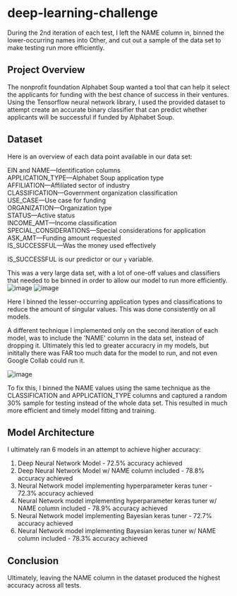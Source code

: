 # deep-learning-challenge

During the 2nd iteration of each test, I left the NAME column in, binned the lower-occurring names into Other, and cut out a sample of the data set to make testing run more efficiently.


## Project Overview
The nonprofit foundation Alphabet Soup wanted a tool that can help it select the applicants for funding with the best chance of success in their ventures. Using the Tensorflow neural network library, I used the provided dataset to attempt create an accurate binary classifier that can predict whether applicants will be successful if funded by Alphabet Soup.

## Dataset

Here is an overview of each data point available in our data set:  

EIN and NAME—Identification columns  
APPLICATION_TYPE—Alphabet Soup application type  
AFFILIATION—Affiliated sector of industry  
CLASSIFICATION—Government organization classification  
USE_CASE—Use case for funding  
ORGANIZATION—Organization type  
STATUS—Active status  
INCOME_AMT—Income classification  
SPECIAL_CONSIDERATIONS—Special considerations for application  
ASK_AMT—Funding amount requested  
IS_SUCCESSFUL—Was the money used effectively  

IS_SUCCESSFUL is our predictor or our ```y``` variable.

This was a very large data set, with a lot of one-off values and classifiers that needed to be binned in order to allow our model to run more efficiently.
![image](https://github.com/QbicleTKG/deep-learning-challenge/assets/139186713/a1197205-dcd9-4c78-96ec-bce7c1726888)
![image](https://github.com/QbicleTKG/deep-learning-challenge/assets/139186713/1a2e43ea-0dbd-4bf2-8ffd-e531f8a2c437)

Here I binned the lesser-occurring application types and classifications to reduce the amount of singular values. This was done consistently on all models.

A different technique I implemented only on the second iteration of each model, was to include the 'NAME' column in the data set, instead of dropping it. Ultimately this led to greater accuracry in my models, but inititally there was FAR too much data for the model to run, and not even Google Collab could run it.

![image](https://github.com/QbicleTKG/deep-learning-challenge/assets/139186713/bce0f719-44b7-4a3a-a71c-04b275c8f517)

To fix this, I binned the NAME values using the same technique as the CLASSIFICATION and APPLICATION_TYPE columns and captured a random 30% sample for testing instead of the whole data set. This resulted in much more efficient and timely model fitting and training.

## Model Architecture
I ultimately ran 6 models in an attempt to achieve higher accuracy:
1. Deep Neural Network Model - 72.5% accuracy achieved
2. Deep Neural Network Model w/ NAME column included - 78.8% accuracy achieved
3. Neural Network model implementing hyperparameter keras tuner - 72.3% accuracy achieved
4. Neural Network model implementing hyperparameter keras tuner w/ NAME column included - 78.9% accuracy achieved
5. Neural Network model implementing Bayesian keras tuner - 72.7% accuracy achieved
6. Neural Network model implementing Bayesian keras tuner w/ NAME column included - 78.3% accuracy achieved

## Conclusion
Ultimately, leaving the NAME column in the dataset produced the highest accuracy across all tests. 
